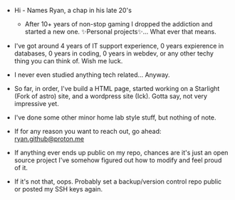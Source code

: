- Hi - Names Ryan, a chap in his late 20's
  - After 10+ years of non-stop gaming I dropped the addiction and started a new one. ✨Personal projects✨... What ever that means.
- I've got around 4 years of IT support experience, 0 years expierence in databases, 0 years in coding, 0 years in webdev, or any other techy thing you can think of. Wish me luck.
- I never even studied anything tech related... Anyway.
- So far, in order, I've build a HTML page, started working on a Starlight (Fork of astro) site, and a wordpress site (Ick). Gotta say, not very impressive yet. 
- I've done some other minor home lab style stuff, but nothing of note.


- If for any reason you want to reach out, go ahead: ryan.github@proton.me


 
- If anything ever ends up public on my repo, chances are it's just an open source project I've somehow figured out how to modify and feel proud of it.
- If it's not that, oops. Probably set a backup/version control repo public or posted my SSH keys again.

<!---
rchas2506/rchas2506 is a ✨ special ✨ repository because its `README.md` (this file) appears on your GitHub profile.
You can click the Preview link to take a look at your changes.
--->
